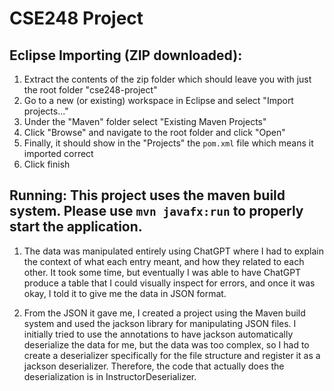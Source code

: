 # CSE248 Project

## Eclipse Importing (ZIP downloaded):

1. Extract the contents of the zip folder which should leave you with just the root folder "cse248-project"
2. Go to a new (or existing) workspace in Eclipse and select "Import projects..."
3. Under the "Maven" folder select "Existing Maven Projects"
4. Click "Browse" and navigate to the root folder and click "Open"
5. Finally, it should show in the "Projects" the `pom.xml` file which means it imported correct
6. Click finish

## Running: This project uses the maven build system. Please use `mvn javafx:run` to properly start the application.

1. The data was manipulated entirely using ChatGPT where I had to explain the context of what each entry meant, and
   how they related to each other. It took some time, but eventually I was able to have ChatGPT produce a table that
   I could visually inspect for errors, and once it was okay, I told it to give me the data in JSON format.

2. From the JSON it gave me, I created a project using the Maven build system and used the jackson library for
   manipulating JSON files. I initially tried to use the annotations to have jackson automatically deserialize
   the data for me, but the data was too complex, so I had to create a deserializer specifically for the file
   structure and register it as a jackson deserializer. Therefore, the code that actually does the deserialization
   is in InstructorDeserializer.